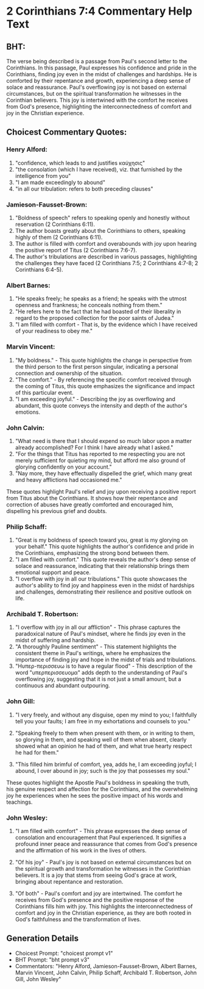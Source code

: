# 2 Corinthians 7:4 Commentary Help Text

## BHT:
The verse being described is a passage from Paul's second letter to the Corinthians. In this passage, Paul expresses his confidence and pride in the Corinthians, finding joy even in the midst of challenges and hardships. He is comforted by their repentance and growth, experiencing a deep sense of solace and reassurance. Paul's overflowing joy is not based on external circumstances, but on the spiritual transformation he witnesses in the Corinthian believers. This joy is intertwined with the comfort he receives from God's presence, highlighting the interconnectedness of comfort and joy in the Christian experience.

## Choicest Commentary Quotes:
### Henry Alford:
1. "confidence, which leads to and justifies καύχησις"
2. "the consolation (which I have received), viz. that furnished by the intelligence from you"
3. "I am made exceedingly to abound"
4. "in all our tribulation: refers to both preceding clauses"

### Jamieson-Fausset-Brown:
1. "Boldness of speech" refers to speaking openly and honestly without reservation (2 Corinthians 6:11).
2. The author boasts greatly about the Corinthians to others, speaking highly of them (2 Corinthians 6:11).
3. The author is filled with comfort and overabounds with joy upon hearing the positive report of Titus (2 Corinthians 7:6-7).
4. The author's tribulations are described in various passages, highlighting the challenges they have faced (2 Corinthians 7:5; 2 Corinthians 4:7-8; 2 Corinthians 6:4-5).

### Albert Barnes:
1. "He speaks freely; he speaks as a friend; he speaks with the utmost openness and frankness; he conceals nothing from them."
2. "He refers here to the fact that he had boasted of their liberality in regard to the proposed collection for the poor saints of Judea."
3. "I am filled with comfort - That is, by the evidence which I have received of your readiness to obey me."

### Marvin Vincent:
1. "My boldness." - This quote highlights the change in perspective from the third person to the first person singular, indicating a personal connection and ownership of the situation.
2. "The comfort." - By referencing the specific comfort received through the coming of Titus, this quote emphasizes the significance and impact of this particular event.
3. "I am exceeding joyful." - Describing the joy as overflowing and abundant, this quote conveys the intensity and depth of the author's emotions.

### John Calvin:
1. "What need is there that I should expend so much labor upon a matter already accomplished? For I think I have already what I asked."
2. "For the things that Titus has reported to me respecting you are not merely sufficient for quieting my mind, but afford me also ground of glorying confidently on your account."
3. "Nay more, they have effectually dispelled the grief, which many great and heavy afflictions had occasioned me."

These quotes highlight Paul's relief and joy upon receiving a positive report from Titus about the Corinthians. It shows how their repentance and correction of abuses have greatly comforted and encouraged him, dispelling his previous grief and doubts.

### Philip Schaff:
1. "Great is my boldness of speech toward you, great is my glorying on your behalf." This quote highlights the author's confidence and pride in the Corinthians, emphasizing the strong bond between them.
2. "I am filled with comfort." This quote reveals the author's deep sense of solace and reassurance, indicating that their relationship brings them emotional support and peace.
3. "I overflow with joy in all our tribulations." This quote showcases the author's ability to find joy and happiness even in the midst of hardships and challenges, demonstrating their resilience and positive outlook on life.

### Archibald T. Robertson:
1. "I overflow with joy in all our affliction" - This phrase captures the paradoxical nature of Paul's mindset, where he finds joy even in the midst of suffering and hardship.
2. "A thoroughly Pauline sentiment" - This statement highlights the consistent theme in Paul's writings, where he emphasizes the importance of finding joy and hope in the midst of trials and tribulations.
3. "Hυπερ-περισσευω is to have a regular flood" - This description of the word "υπερπερισσευομα" adds depth to the understanding of Paul's overflowing joy, suggesting that it is not just a small amount, but a continuous and abundant outpouring.

### John Gill:
1. "I very freely, and without any disguise, open my mind to you; I faithfully tell you your faults; I am free in my exhortations and counsels to you." 

2. "Speaking freely to them when present with them, or in writing to them, so glorying in them, and speaking well of them when absent, clearly showed what an opinion he had of them, and what true hearty respect he had for them."

3. "This filled him brimful of comfort, yea, adds he, I am exceeding joyful; I abound, I over abound in joy; such is the joy that possesses my soul."

These quotes highlight the Apostle Paul's boldness in speaking the truth, his genuine respect and affection for the Corinthians, and the overwhelming joy he experiences when he sees the positive impact of his words and teachings.

### John Wesley:
1. "I am filled with comfort" - This phrase expresses the deep sense of consolation and encouragement that Paul experienced. It signifies a profound inner peace and reassurance that comes from God's presence and the affirmation of his work in the lives of others.

2. "Of his joy" - Paul's joy is not based on external circumstances but on the spiritual growth and transformation he witnesses in the Corinthian believers. It is a joy that stems from seeing God's grace at work, bringing about repentance and restoration.

3. "Of both" - Paul's comfort and joy are intertwined. The comfort he receives from God's presence and the positive response of the Corinthians fills him with joy. This highlights the interconnectedness of comfort and joy in the Christian experience, as they are both rooted in God's faithfulness and the transformation of lives.


## Generation Details
- Choicest Prompt: "choicest prompt v1"
- BHT Prompt: "bht prompt v3"
- Commentators: "Henry Alford, Jamieson-Fausset-Brown, Albert Barnes, Marvin Vincent, John Calvin, Philip Schaff, Archibald T. Robertson, John Gill, John Wesley"
